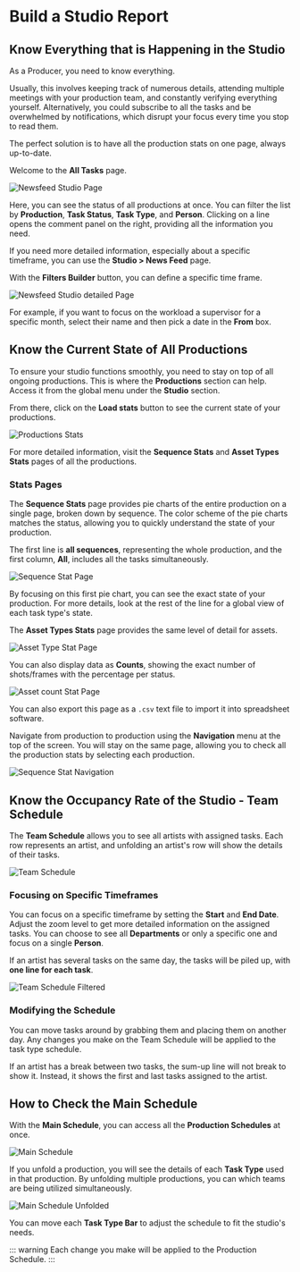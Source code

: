 # Build a Studio Report

## Know Everything that is Happening in the Studio

As a Producer, you need to know everything.

Usually, this involves keeping track of numerous details, attending multiple meetings with your production team, and constantly verifying everything yourself. Alternatively, you could subscribe to all the tasks and be overwhelmed by notifications, which disrupt your focus every time you stop to read them.

The perfect solution is to have all the production stats on one page, always up-to-date.

Welcome to the **All Tasks** page.

![Newsfeed Studio Page](../img/getting-started/all_tasks_stat.png)

Here, you can see the status of all productions at once. You can filter the list by **Production**, **Task Status**, **Task Type**, and **Person**. Clicking on a line opens the comment panel on the right, providing all the information you need.

If you need more detailed information, especially about a specific timeframe, you can use the **Studio > News Feed** page.

With the **Filters Builder** button, you can define a specific time frame.

![Newsfeed Studio detailed Page](../img/getting-started/newsfeed_studio_detail.png)

For example, if you want to focus on the workload a supervisor for a specific month, select their name and then pick a date in the **From** box.


## Know the Current State of All Productions 

To ensure your studio functions smoothly, you need to stay on top of all ongoing productions. This is where the **Productions** section can help. Access it from the global menu under the **Studio** section.

From there, click on the **Load stats** button to see the current state of your productions.

![Productions Stats](../img/getting-started/production_stat.png)

For more detailed information, visit the **Sequence Stats** and **Asset Types Stats** pages of all the productions.

### Stats Pages

The **Sequence Stats** page provides pie charts of the entire production on a single page, broken down by sequence. The color scheme of the pie charts matches the status, allowing you to quickly understand the state of your production.

The first line is **all sequences**, representing the whole production, and the first column, **All**, includes all the tasks simultaneously.

![Sequence Stat Page](../img/getting-started/global_view_sequence.png)

By focusing on this first pie chart, you can see the exact state of your production. For more details, look at the rest of the line for a global view of each task type's state.

The **Asset Types Stats** page provides the same level of detail for assets.

![Asset Type Stat Page](../img/getting-started/global_view_asset.png)

You can also display data as **Counts**, showing the exact number of shots/frames with the percentage per status.

![Asset count Stat Page](../img/getting-started/global_view_asset_detail.png)

You can also export this page as a `.csv` text file to import it into spreadsheet software.

Navigate from production to production using the **Navigation** menu at the top of the screen. You will stay on the same page, allowing you to check all the production stats by selecting each production.

![Sequence Stat Navigation](../img/getting-started/global_sequence_navigation.png)


## Know the Occupancy Rate of the Studio - Team Schedule

The **Team Schedule** allows you to see all artists with assigned tasks. Each row represents an artist, and unfolding an artist's row will show the details of their tasks.

![Team Schedule](../img/getting-started/team_schedule_global.png)

### Focusing on Specific Timeframes

You can focus on a specific timeframe by setting the **Start** and **End Date**. Adjust the zoom level to get more detailed information on the assigned tasks. You can choose to see all **Departments** or only a specific one and focus on a single **Person**.

If an artist has several tasks on the same day, the tasks will be piled up, with **one line for each task**.

![Team Schedule Filtered](../img/getting-started/team_schedule_filtered.png)

### Modifying the Schedule

You can move tasks around by grabbing them and placing them on another day. Any changes you make on the Team Schedule will be applied to the task type schedule.

If an artist has a break between two tasks, the sum-up line will not break to show it. Instead, it shows the first and last tasks assigned to the artist.


## How to Check the Main Schedule

With the **Main Schedule**, you can access all the **Production Schedules** at once.

![Main Schedule](../img/getting-started/main_schedule_fold.png)

If you unfold a production, you will see the details of each **Task Type** used in that production. By unfolding multiple productions, you can which teams are being utilized simultaneously.

![Main Schedule Unfolded](../img/getting-started/main_schedule_unfold.png)

You can move each **Task Type Bar** to adjust the schedule to fit the studio's needs.

::: warning
Each change you make will be applied to the Production Schedule.
:::
